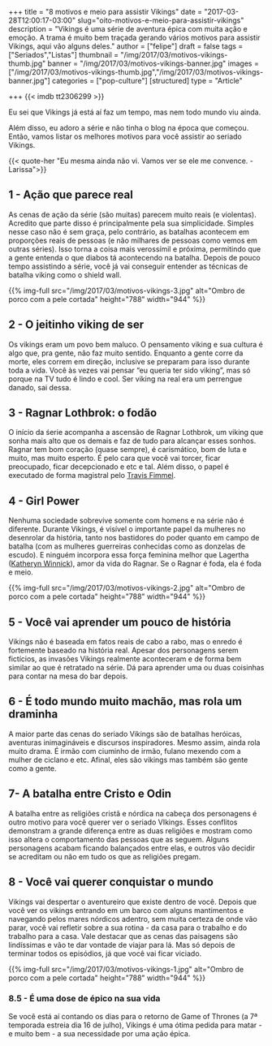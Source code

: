 +++
title = "8 motivos e meio para assistir Vikings"
date = "2017-03-28T12:00:17-03:00"
slug="oito-motivos-e-meio-para-assistir-vikings"
description = "Vikings é uma série de aventura épica com muita ação e emoção. A trama é muito bem traçada gerando vários motivos para assistir Vikings, aqui vão alguns deles."
author = ["felipe"]
draft = false
tags = ["Seriados","Listas"]
thumbnail = "/img/2017/03/motivos-vikings-thumb.jpg"
banner = "/img/2017/03/motivos-vikings-banner.jpg"
images = ["/img/2017/03/motivos-vikings-thumb.jpg","/img/2017/03/motivos-vikings-banner.jpg"]
categories = ["pop-culture"]
[structured]
type = "Article"

+++
{{< imdb tt2306299 >}}

Eu sei que Vikings já está aí faz um tempo, mas nem todo mundo viu ainda.

Além disso, eu adoro a série e não tinha o blog na época que começou. Então, vamos listar os melhores motivos para você assistir ao seriado Vikings.

{{< quote-her "Eu mesma ainda não vi. Vamos ver se ele me convence. - Larissa">}}

## 1 - Ação que parece real
As cenas de ação da série (são muitas) parecem muito reais (e violentas). Acredito que parte disso é  principalmente pela sua simplicidade. Simples nesse caso não é sem graça, pelo contrário, as batalhas acontecem em proporções reais de pessoas (e não milhares de pessoas como vemos em outras séries). Isso torna a coisa mais verossímil e próxima, permitindo que a gente entenda o que diabos tá acontecendo na batalha. Depois de pouco tempo assistindo a série, você já vai conseguir entender as técnicas de batalha viking como o shield wall.

{{% img-full src="/img/2017/03/motivos-vikings-3.jpg" alt="Ombro de porco com a pele cortada"  height="788" width="944" %}}
## 2 - O jeitinho viking de ser
Os vikings eram um povo bem maluco. O pensamento viking e sua cultura é algo que, pra gente, não faz muito sentido. Enquanto a gente corre da morte, eles correm em direção, inclusive se preparam para isso durante toda a vida. Você às vezes vai pensar “eu queria ter sido viking”, mas só porque na TV tudo é lindo e cool. Ser viking na real era um perrengue danado, sai dessa.
## 3 - Ragnar Lothbrok: o fodão
O início da śerie acompanha a ascensão de Ragnar Lothbrok, um viking que sonha mais alto que os demais e faz de tudo para alcançar esses sonhos. Ragnar tem bom coração (quase sempre), é carismático, bom de luta e muito, mas muito esperto. É pelo cara que você vai torcer, ficar preocupado, ficar decepcionado e etc e tal. Além disso, o papel é executado de forma magistral pelo [Travis Fimmel][614f801a].

  [614f801a]: http://www.imdb.com/name/nm1379938/?ref_=tt_cl_t4 "Travis Fimmel"

## 4 - Girl Power
Nenhuma sociedade sobrevive somente com homens e na série não é diferente. Durante Vikings, é visível o importante papel da mulheres no desenrolar da história, tanto nos bastidores do poder quanto em campo de batalha (com as mulheres guerreiras conhecidas como as donzelas de escudo). E ninguém incorpora essa força feminina melhor que Lagertha ([Katheryn Winnick][60e4518e]), amor da vida do Ragnar. Se o Ragnar é foda, ela é foda e meio.

  [60e4518e]: http://www.imdb.com/name/nm0935395/?ref_=tt_cl_t2 "Katheryn Winnick"

{{% img-full src="/img/2017/03/motivos-vikings-2.jpg" alt="Ombro de porco com a pele cortada"  height="788" width="944" %}}
## 5 - Você vai aprender um pouco de história
Vikings não é baseada em fatos reais de cabo a rabo, mas o enredo é fortemente baseado na história real. Apesar dos personagens serem fictícios,  as invasões Vikings realmente aconteceram e de forma bem similar ao que é retratado na série. Dá para aprender uma ou duas coisinhas para contar na mesa do bar depois.

## 6 - É todo mundo muito machão, mas rola um draminha
A maior parte das cenas do seriado Vikings são de batalhas heróicas, aventuras inimagináveis e discursos inspiradores. Mesmo assim, ainda rola muito drama. É irmão com ciuminho de irmão, fulano mexendo com a mulher de ciclano e etc. Afinal, eles são vikings mas também são gente como a gente.

## 7- A batalha entre Cristo e Odin
A batalha entre as religiões cristã e nórdica na cabeça dos personagens é outro motivo para você querer ver o seriado VIkings. Esses conflitos demonstram a grande diferença entre as duas religiões e mostram como isso altera o comportamento das pessoas que as seguem. Alguns personagens acabam ficando balançados entre elas, e outros vão decidir se acreditam ou não em tudo os que as religiões pregam.

## 8 - Você vai querer conquistar o mundo
Vikings vai despertar o aventureiro que existe dentro de você. Depois que você ver os vikings entrando em um barco com alguns mantimentos e navegando pelos mares nórdicos adentro, sem muita certeza de onde vão parar, você vai refletir sobre a sua rotina - da casa para o trabalho e do trabalho para a casa. Vale destacar que as cenas das paisagens são lindíssimas e vão te dar vontade de viajar para lá. Mas só depois de terminar todos os episódios, já que você vai ficar viciado.

{{% img-full src="/img/2017/03/motivos-vikings-1.jpg" alt="Ombro de porco com a pele cortada"  height="788" width="944" %}}
### 8.5 - É uma dose de épico na sua vida
Se você está aí contando os dias para o retorno de Game of Thrones (a 7ª temporada estreia dia 16 de julho), Vikings é uma ótima pedida para matar - e muito bem - a sua necessidade por uma ação épica.
